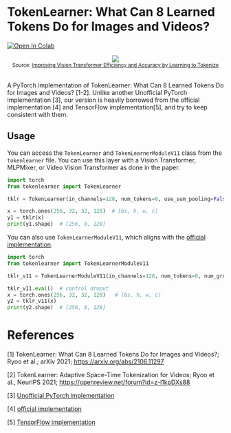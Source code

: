 # TokenLearner: What Can 8 Learned Tokens Do for Images and Videos?

[![Open In Colab](https://colab.research.google.com/assets/colab-badge.svg)](https://colab.research.google.com/github/ariG23498/TokenLearner/blob/master/TokenLearner.ipynb) 

<div align="center">
  <img src="https://blogger.googleusercontent.com/img/a/AVvXsEiylT3_nmd9-tzTnz3g3Vb4eTn-L5sOwtGJOad6t2we7FsjXSpbLDpuPrlInAhtE5hGCA_PfYTJtrIOKfLYLYGcYXVh1Ksfh_C1ZC-C8gw6GKtvrQesKoMrEA_LU_Gd5srl5-3iZDgJc1iyCELoXtfuIXKJ2ADDHOBaUjhU8lXTVdr2E7bCVaFgVHHkmA=s1600"><br>
  <small>Source: <a href="https://ai.googleblog.com/2021/12/improving-vision-transformer-efficiency.html">Improving Vision Transformer Efficiency and Accuracy by Learning to Tokenize</a></small>
</div><br>

A PyTorch implementation of TokenLearner: What Can 8 Learned Tokens Do for Images and Videos? [1-2].
Unlike another Unofficial PyTorch implementation [3], our version is heavily borrowed from the official implementation [4] and TensorFlow implementation[5],
and try to keep consistent with them.

## Usage
You can access the `TokenLearner` and `TokenLearnerModuleV11` class from the `tokenlearner` file. You can use this layer with a Vision Transformer, MLPMixer, or Video Vision Transformer as done in the paper.

```python
import torch
from tokenlearner import TokenLearner

tklr = TokenLearner(in_channels=128, num_tokens=8, use_sum_pooling=False)

x = torch.ones(256, 32, 32, 128)  # [bs, h, w, c]
y1 = tklr(x)
print(y1.shape)  # [256, 8, 128]
```

You can also use `TokenLearnerModuleV11`, which aligns with the [official implementation](https://github.com/google-research/scenic/blob/main/scenic/projects/token_learner/model.py).

```python
import torch
from tokenlearner import TokenLearnerModuleV11

tklr_v11 = TokenLearnerModuleV11(in_channels=128, num_tokens=8, num_groups=4, dropout_rate=0.)

tklr_v11.eval()  # control droput
x = torch.ones(256, 32, 32, 128)   # [bs, h, w, c]
y2 = tklr_v11(x)
print(y2.shape)  # [256, 8, 128]
```


# References

[1] TokenLearner: What Can 8 Learned Tokens Do for Images and Videos?; Ryoo et al.; arXiv 2021; https://arxiv.org/abs/2106.11297

[2] TokenLearner: Adaptive Space-Time Tokenization for Videos; Ryoo et al., NeurIPS 2021; https://openreview.net/forum?id=z-l1kpDXs88

[3] [Unofficial PyTorch implementation](https://github.com/rish-16/tokenlearner-pytorch)

[4] [official implementation](https://github.com/google-research/scenic/blob/main/scenic/projects/token_learner/model.py)

[5] [TensorFlow implementation](https://github.com/ariG23498/TokenLearner)